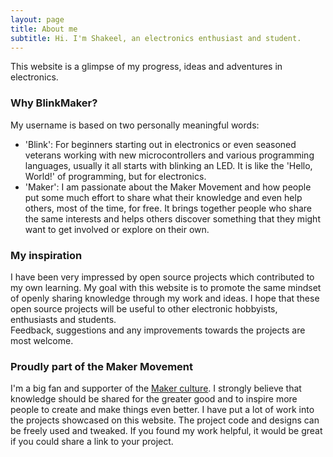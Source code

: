 ```yaml
---
layout: page
title: About me
subtitle: Hi. I'm Shakeel, an electronics enthusiast and student.
---
```


This website is a glimpse of my progress, ideas and adventures in electronics.  

### Why BlinkMaker?
My username is based on two personally meaningful words:
* 'Blink': For beginners starting out in electronics or even seasoned veterans working with new microcontrollers and various programming languages, usually it all starts with blinking an LED. It is like the 'Hello, World!' of programming, but for electronics.  
* 'Maker': I am passionate about the Maker Movement and how people put some much effort to share what their knowledge and even help others, most of the time, for free. It brings together people who share the same interests and helps others discover something that they might want to get involved or explore on their own.

### My inspiration
I have been very impressed by open source projects which contributed to my own learning. My goal with this website is to promote the same mindset of openly sharing knowledge through my work and ideas. I hope that these open source projects will be useful to other electronic hobbyists, enthusiasts and students.  
Feedback, suggestions and any improvements towards the projects are most welcome.

### Proudly part of the Maker Movement
I'm a big fan and supporter of the [Maker culture](https://en.wikipedia.org/wiki/Maker_culture). I strongly believe that knowledge should be shared for the greater good and to inspire more people to create and make things even better. I have put a lot of work into the projects showcased on this website. The project code and designs can be freely used and tweaked. If you found my work helpful, it would be great if you could share a link to your project.
